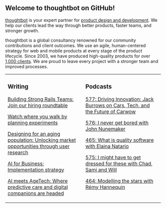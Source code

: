## Welcome to thoughtbot on GitHub!

[thoughtbot][1] is your expert partner for [product design and development][2].
We help our clients lead the way through better products, faster teams, and stronger growth.

thoughtbot is a global consultancy renowned for our community contributions and
client outcomes. We use an agile, human-centered strategy for web and mobile
products at every stage of the product lifecycle. Since 2003, we have produced
high-quality products for over [1,000 clients][3]. We are proud to leave every
project with a stronger team and improved processes.

<table><tr><td valign="top" width="50%">

### Writing

<!-- blog starts -->
[Building Strong Rails Teams: Join our hiring roundtable](https://feed.thoughtbot.com/link/24077/17045063/building-strong-rails-teams-join-our-hiring-roundtable)

[Watch where you walk by planning experiments](https://feed.thoughtbot.com/link/24077/17045064/watch-where-you-walk-by-planning-experiments)

[Designing for an aging population: Unlocking market opportunities through user research](https://feed.thoughtbot.com/link/24077/17044367/designing-for-the-aging-population-unlocking-market-opportunities-through-user-research)

[AI for Business: Implementation strategy](https://feed.thoughtbot.com/link/24077/17044368/ai-for-business-implementation-strategy)

[AI meets AgeTech: Where predictive care and digital companions are headed](https://feed.thoughtbot.com/link/24077/17043710/ai-meets-agetech-where-predictive-care-and-digital-companions-are-headed)

<!-- blog ends -->
</td><td valign="top" width="50%">

### Podcasts

<!-- podcasts starts -->
[577: Driving Innovation: Jack Burrows on Cars, Tech, and the Future of Carwow](https://podcast.thoughtbot.com/577)

[576: I never get bored with John Nunemaker](https://podcast.thoughtbot.com/576)

[465: What is quality software with Elaina Natario](https://bikeshed.thoughtbot.com/465)

[575: I might have to get dressed for these with Chad, Sami and Will](https://podcast.thoughtbot.com/575)

[464: Modelling the stars with Rémy Hannequin](https://bikeshed.thoughtbot.com/464)

<!-- podcasts ends -->
</td></tr></table>

[1]: https://thoughtbot.com
[2]: https://thoughtbot.com/services
[3]: https://thoughtbot.com/case-studies

